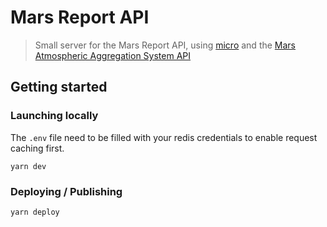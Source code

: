 # Mars Report API
> Small server for the Mars Report API, using [micro](https://www.npmjs.com/package/micro) and the [Mars Atmospheric Aggregation System API](http://marsweather.ingenology.com)

## Getting started

### Launching locally

The `.env` file need to be filled with your redis credentials to enable request caching first.

```shell
yarn dev
```

### Deploying / Publishing

```shell
yarn deploy
```
